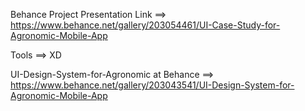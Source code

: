 Behance Project Presentation Link ==> https://www.behance.net/gallery/203054461/UI-Case-Study-for-Agronomic-Mobile-App

Tools ==> XD

UI-Design-System-for-Agronomic at Behance ==> https://www.behance.net/gallery/203043541/UI-Design-System-for-Agronomic-Mobile-App
